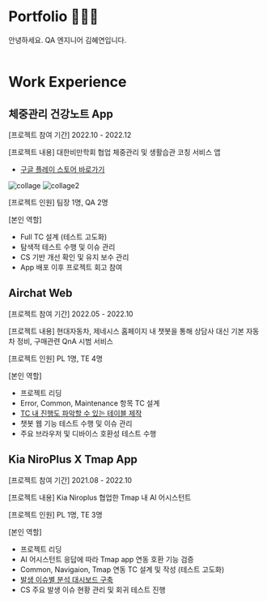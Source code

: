 # Portfolio 💁🏻‍♀️
안녕하세요. QA 엔지니어 김혜연입니다.
<br></br>

# Work Experience

## 체중관리 건강노트 App

[프로젝트 참여 기간] 2022.10 - 2022.12

[프로젝트 내용] 대한비만학회 협업 체중관리 및 생활습관 코칭 서비스 앱 

- [구글 플레이 스토어 바로가기](https://play.google.com/store/apps/details?id=net.huray.ksso)

![collage](https://user-images.githubusercontent.com/121289071/211623505-19afb943-58d8-44f2-b2f8-91229d88e4fb.png)
![collage2](https://user-images.githubusercontent.com/121289071/211623515-d20e47ec-54bb-4606-b57d-5bcf8ef54fa2.png)

[프로젝트 인원] 팀장 1명, QA 2명

[본인 역할]
- Full TC 설계 (테스트 고도화)
- 탐색적 테스트 수행 및 이슈 관리
- CS 기반 개선 확인 및 유지 보수 관리
- App 배포 이후 프로젝트 회고 참여



## Airchat Web


[프로젝트 참여 기간] 2022.05 - 2022.10

[프로젝트 내용] 현대자동차, 제네시스 홈페이지 내 챗봇을 통해 상담사 대신 기본 자동차 정비, 구매관련 QnA 시범 서비스

[프로젝트 인원] PL 1명, TE 4명

[본인 역할]
- 프로젝트 리딩
- Error, Common, Maintenance 항목 TC 설계
- [TC 내 진행도 파악할 수 있는 테이블 제작](https://github.com/heeye-log/heeye-log/blob/main/%ED%8F%AC%ED%8A%B8%ED%8F%B4%EB%A6%AC%EC%98%A4/%EC%82%B0%EC%B6%9C%EB%AC%BC/Progress%20Table.md)
- 챗봇 웹 기능 테스트 수행 및 이슈 관리
- 주요 브라우저 및 디바이스 호환성 테스트 수행


## Kia NiroPlus X Tmap App

[프로젝트 참여 기간] 2021.08 - 2022.10

[프로젝트 내용] Kia Niroplus 협업한 Tmap 내 AI 어시스턴트

[프로젝트 인원] PL 1명, TE 3명

[본인 역할]
- 프로젝트 리딩
- AI 어시스턴트 응답에 따라 Tmap app 연동 호환 기능 검증
- Common, Navigaion, Tmap 연동 TC 설계 및 작성 (테스트 고도화)
- [발생 이슈별 분석 대시보드 구축](https://github.com/heeye-log/heeye-log/blob/main/%ED%8F%AC%ED%8A%B8%ED%8F%B4%EB%A6%AC%EC%98%A4/%EC%82%B0%EC%B6%9C%EB%AC%BC/Issue_Dashboard.md)
- CS 주요 발생 이슈 현황 관리 및 회귀 테스트 진행
